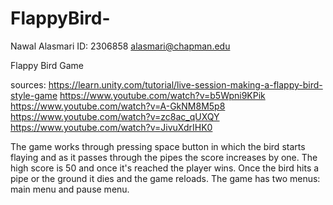 # FlappyBird-

Nawal Alasmari 
ID: 2306858
alasmari@chapman.edu 

Flappy Bird Game


sources:
https://learn.unity.com/tutorial/live-session-making-a-flappy-bird-style-game
https://www.youtube.com/watch?v=b5Wpni9KPik
https://www.youtube.com/watch?v=A-GkNM8M5p8
https://www.youtube.com/watch?v=zc8ac_qUXQY
https://www.youtube.com/watch?v=JivuXdrIHK0


The game works through pressing space button in which the bird starts flaying and as it passes through the pipes the score increases by one. The high score is 50 and once it's reached the player wins. Once the bird hits a pipe or the ground it dies and the game reloads. The game has two menus: main menu and pause menu. 